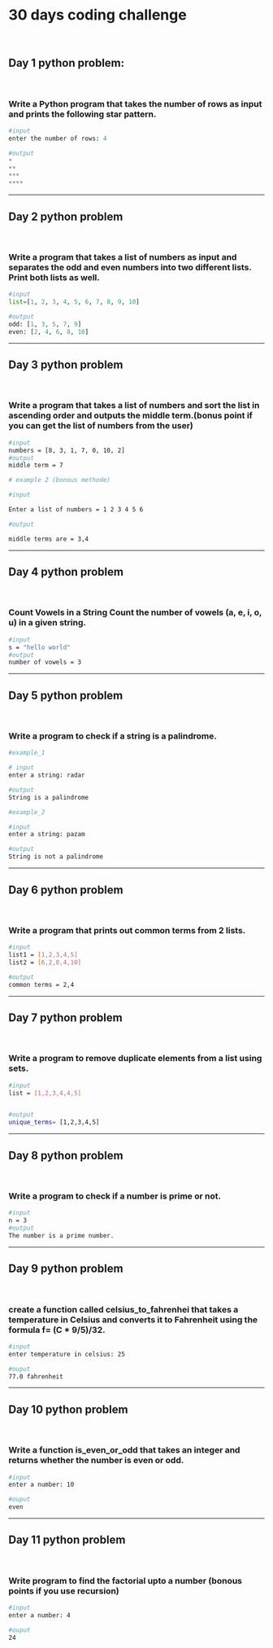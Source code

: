 <h1>30 days coding challenge</h1>
<br/>
<h2>Day 1 python problem:</h2> 
<br/>
<h3>Write a Python program that takes the number of rows as input and prints the following star pattern.</h3>

```python
#input
enter the number of rows: 4

#output
*
**
***
****
```

<hr/>
<h2>Day 2 python problem</h2>
<br/>
<h3>Write a program that takes a list of numbers as input and separates the odd and even numbers into two different lists. Print both lists as well.</h3>

```python
#input
list=[1, 2, 3, 4, 5, 6, 7, 8, 9, 10]

#output
odd: [1, 3, 5, 7, 9]
even: [2, 4, 6, 8, 10]
```

<hr/>
<h2>Day 3 python problem</h2>
<br/>
<h3>Write a program that takes a list of numbers and sort the list in ascending order and outputs the middle term.(bonus point if you can get the list of numbers from the user) </h3>

```bash
#input
numbers = [8, 3, 1, 7, 0, 10, 2]
#output
middle term = 7

# example 2 (bonous methode)

#input

Enter a list of numbers = 1 2 3 4 5 6

#output

middle terms are = 3,4
```

<hr/>
<h2>Day 4 python problem</h2>
<br/>
<h3>Count Vowels in a String Count the number of vowels (a, e, i, o, u) in a given string.
</h3>

```bash
#input
s = "hello world"
#output
number of vowels = 3
```

<hr/>
<h2>Day 5 python problem</h2>
<br/>
<h3>
  Write a program to check if a string is a palindrome.
</h3>

```bash
#example_1

# input
enter a string: radar

#output
String is a palindrome

#example_2

#input
enter a string: pazam

#output
String is not a palindrome
```
<hr/>
<h2>Day 6 python problem</h2>
<br/>
<h3>
  Write a program that prints out common terms from 2 lists.
</h3>

```bash
#input
list1 = [1,2,3,4,5]
list2 = [6,2,8,4,10]

#output
common terms = 2,4

```

<hr/>
<h2>Day 7 python problem</h2>
<br/>
<h3>
Write a program to remove duplicate elements from a list using sets.
</h3>

```bash
#input
list = [1,2,3,4,4,5]


#output
unique_terms= [1,2,3,4,5]

```
<hr/>
<h2>Day 8 python problem</h2>
<br/>
<h3>
Write a program to check if a number is prime or not.
</h3>

```bash
#input
n = 3
#output
The number is a prime number. 
```
<hr/>
<h2>Day 9 python problem</h2>
<br/>
<h3>
create a function called celsius_to_fahrenhei that takes a temperature in Celsius and converts it to Fahrenheit using the formula f= (C * 9/5)/32.
</h3>

```bash
#input
enter temperature in celsius: 25

#ouput
77.0 fahrenheit
```

<hr/>
<h2>Day 10 python problem</h2>
<br/>
<h3>
  Write a function is_even_or_odd that takes an integer and returns whether the number is even or odd. 
  
</h3>

```bash
#input
enter a number: 10

#ouput
even
```

<hr/>
<h2>Day 11 python problem</h2>
<br/>
<h3>

Write program to find the factorial upto a number (bonous points if you use recursion)   
</h3>

```bash
#input
enter a number: 4

#ouput
24
```

